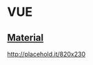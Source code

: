 # VUE

## [Material](https://github.com/BurNing1993/VUE/tree/master/Bootstrap_material)

http://placehold.it/820x230